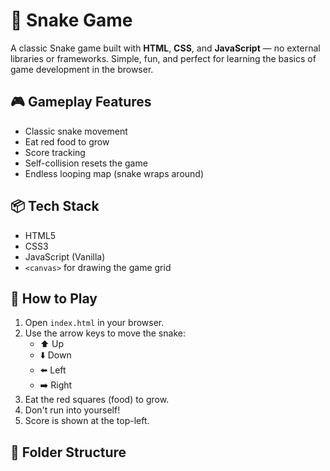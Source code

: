 # 🐍 Snake Game

A classic Snake game built with **HTML**, **CSS**, and **JavaScript** — no external libraries or frameworks. Simple, fun, and perfect for learning the basics of game development in the browser.

## 🎮 Gameplay Features
- Classic snake movement
- Eat red food to grow
- Score tracking
- Self-collision resets the game
- Endless looping map (snake wraps around)

## 📦 Tech Stack
- HTML5
- CSS3
- JavaScript (Vanilla)
- `<canvas>` for drawing the game grid

## 🚀 How to Play
1. Open `index.html` in your browser.
2. Use the arrow keys to move the snake:
   - ⬆️ Up  
   - ⬇️ Down  
   - ⬅️ Left  
   - ➡️ Right
3. Eat the red squares (food) to grow.
4. Don't run into yourself!
5. Score is shown at the top-left.

## 📂 Folder Structure

